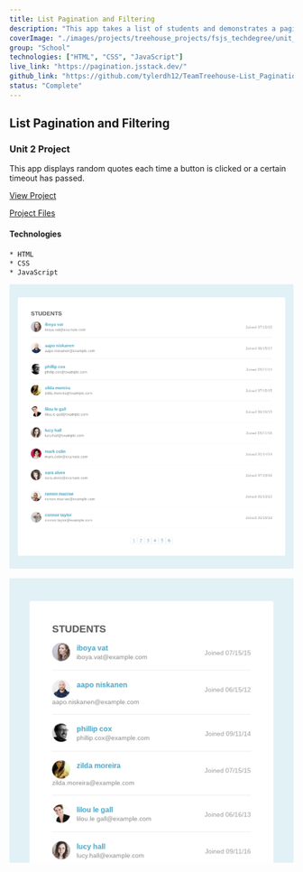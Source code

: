 ```yaml
---
title: List Pagination and Filtering
description: "This app takes a list of students and demonstrates a pagination list."
coverImage: "./images/projects/treehouse_projects/fsjs_techdegree/unit_projects/project_2/Pagination-Project.png"
group: "School"
technologies: ["HTML", "CSS", "JavaScript"]
live_link: "https://pagination.jsstack.dev/"
github_link: "https://github.com/tylerdh12/TeamTreehouse-List_Pagination_and_Filtering-Unit-2-Project"
status: "Complete"
---
```


## List Pagination and Filtering

### Unit 2 Project

This app displays random quotes each time a button is clicked or a certain timeout has passed.

[View Project](https://pagination.jsstack.dev/)

[Project Files](https://github.com/tylerdh12/TeamTreehouse-List_Pagination_and_Filtering-Unit-2-Project)

#### Technologies

    * HTML
    * CSS
    * JavaScript

![Project Image 1](../images/projects/treehouse_projects/fsjs_techdegree/unit_projects/project_2/Pagination-Project.png)

![Project Image 2](../images/projects/treehouse_projects/fsjs_techdegree/unit_projects/project_2/Pagination-Project-2.png)
